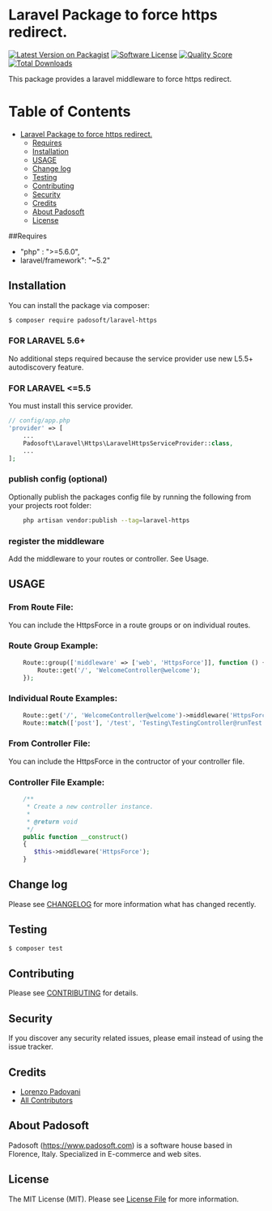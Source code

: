 # Laravel Package to force https redirect.

[![Latest Version on Packagist](https://img.shields.io/packagist/v/padosoft/laravel-https.svg?style=flat-square)](https://packagist.org/packages/padosoft/laravel-https)
[![Software License](https://img.shields.io/badge/license-MIT-brightgreen.svg?style=flat-square)](LICENSE.md)
[![Quality Score](https://img.shields.io/scrutinizer/g/padosoft/laravel-https.svg?style=flat-square)](https://scrutinizer-ci.com/g/padosoft/laravel-https)
[![Total Downloads](https://img.shields.io/packagist/dt/padosoft/laravel-https.svg?style=flat-square)](https://packagist.org/packages/padosoft/laravel-https)

This package provides a laravel middleware to force https redirect. 

Table of Contents
=================

   * [Laravel Package to force https redirect.](#laravel-package-to-force-https-redirect)
      * [Requires](#requires)
      * [Installation](#installation)
      * [USAGE](#usage)
      * [Change log](#change-log)
      * [Testing](#testing)
      * [Contributing](#contributing)
      * [Security](#security)
      * [Credits](#credits)
      * [About Padosoft](#about-padosoft)
      * [License](#license)

##Requires
  
- "php" : ">=5.6.0",
- laravel/framework": "~5.2"
  
## Installation

You can install the package via composer:
``` bash
$ composer require padosoft/laravel-https
```

### FOR LARAVEL 5.6+
No additional steps required because the service provider use new L5.5+ autodiscovery feature.

### FOR LARAVEL <=5.5
You must install this service provider.

``` php
// config/app.php
'provider' => [
    ...
    Padosoft\Laravel\Https\LaravelHttpsServiceProvider::class,
    ...
];
```

### publish config (optional)
Optionally publish the packages config file by running the following from your projects root folder:

```bash
    php artisan vendor:publish --tag=laravel-https
```

### register the middleware
Add the middleware to your routes or controller. See Usage.


## USAGE

### From Route File:

You can include the HttpsForce in a route groups or on individual routes.

### Route Group Example:

``` php
    Route::group(['middleware' => ['web', 'HttpsForce']], function () {
        Route::get('/', 'WelcomeController@welcome');
    });
```

### Individual Route Examples:

``` php
    Route::get('/', 'WelcomeController@welcome')->middleware('HttpsForce');
    Route::match(['post'], '/test', 'Testing\TestingController@runTest')->middleware('HttpsForce');
```

### From Controller File:

You can include the HttpsForce in the contructor of your controller file.

### Controller File Example:

``` php
    /**
     * Create a new controller instance.
     *
     * @return void
     */
    public function __construct()
    {
       $this->middleware('HttpsForce');
    }
```

## Change log

Please see [CHANGELOG](CHANGELOG.md) for more information what has changed recently.

## Testing

``` bash
$ composer test
```

## Contributing

Please see [CONTRIBUTING](CONTRIBUTING.md) for details.

## Security

If you discover any security related issues, please email instead of using the issue tracker.

## Credits
- [Lorenzo Padovani](https://github.com/lopadova)
- [All Contributors](../../contributors)

## About Padosoft
Padosoft (https://www.padosoft.com) is a software house based in Florence, Italy. Specialized in E-commerce and web sites.

## License

The MIT License (MIT). Please see [License File](LICENSE.md) for more information.

